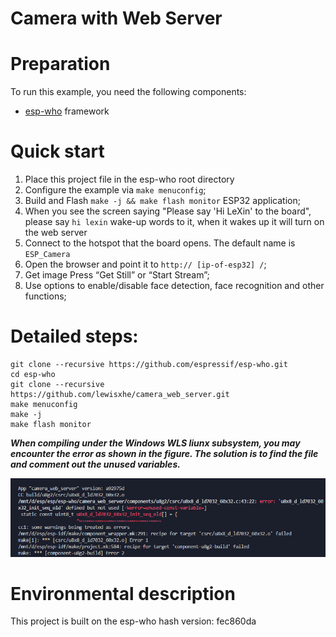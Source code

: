 # Camera with Web Server

# Preparation
To run this example, you need the following components:
- [esp-who](https://github.com/espressif/esp-who) framework

# Quick start

1. Place this project file in the esp-who root directory
2. Configure the example via `make menuconfig`;
3. Build and Flash  `make -j && make flash monitor` ESP32 application;
4. When you see the screen saying "Please say 'Hi LeXin' to the board", please say `hi lexin` wake-up words to it, when it wakes up it will turn on the web server
5. Connect to the hotspot that the board opens. The default name is `ESP_Camera`
6. Open the browser and point it to `http:// [ip-of-esp32] /`;
7. Get image Press “Get Still” or “Start Stream”;
8. Use options to enable/disable face detection, face recognition and other functions;

# Detailed steps:
```
git clone --recursive https://github.com/espressif/esp-who.git 
cd esp-who
git clone --recursive https://github.com/lewisxhe/camera_web_server.git
make menuconfig
make -j
make flash monitor
```

***When compiling under the Windows WLS liunx subsystem, you may encounter the error as shown in the figure. The solution is to find the file and comment out the unused variables.***

![error](./png/error.png)

# Environmental description
This project is built on the esp-who hash version: fec860da


